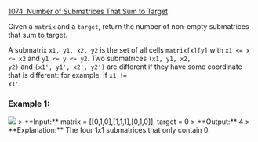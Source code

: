 [1074. Number of Submatrices That Sum to Target](https://leetcode.com/problems/number-of-submatrices-that-sum-to-target)

Given a <code>matrix</code> and a <code>target</code>, return the number of non-empty submatrices that sum to target.

A submatrix <code>x1, y1, x2, y2</code> is the set of all cells <code>matrix[x][y]</code> with <code>x1 <= x <= x2</code> and <code>y1 <= y <= y2</code>.
Two submatrices <code>(x1, y1, x2, y2)</code> and <code>(x1', y1', x2', y2')</code> are different if they have some coordinate that is different: for example, if <code>x1 != x1'</code>.

### **Example 1:**
<img src = "https://assets.leetcode.com/uploads/2020/09/02/mate1.jpg" />
> **Input:** matrix = [[0,1,0],[1,1,1],[0,1,0]], target = 0
>  **Output:** 4
>  **Explanation:** The four 1x1 submatrices that only contain 0.
